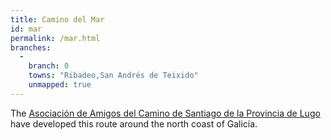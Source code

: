 ```yaml
---
title: Camino del Mar
id: mar
permalink: /mar.html
branches:
  -
    branch: 0
    towns: "Ribadeo,San Andrés de Teixido"
    unmapped: true
---
```


The [Asociación de Amigos del Camino de Santiago de la Provincia de Lugo][0] have developed this route around the north coast of Galicia.

[0]: http://www.lugocamino.com/